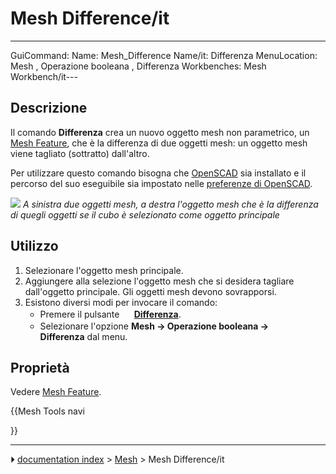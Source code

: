 # Mesh Difference/it
---
 GuiCommand:
   Name: Mesh_Difference
   Name/it: Differenza
   MenuLocation: Mesh , Operazione booleana , Differenza
   Workbenches: Mesh Workbench/it---



## Descrizione

Il comando **Differenza** crea un nuovo oggetto mesh non parametrico, un [Mesh Feature](Mesh_Feature/it.md), che è la differenza di due oggetti mesh: un oggetto mesh viene tagliato (sottratto) dall\'altro.

Per utilizzare questo comando bisogna che [OpenSCAD](http://www.openscad.org/) sia installato e il percorso del suo eseguibile sia impostato nelle [preferenze di OpenSCAD](OpenSCAD_Preferences/it.md).

![](images/Mesh_Difference_example.png ) 
*A sinistra due oggetti mesh, a destra l'oggetto mesh che è la differenza di quegli oggetti se il cubo è selezionato come oggetto principale*



## Utilizzo

1.  Selezionare l\'oggetto mesh principale.
2.  Aggiungere alla selezione l\'oggetto mesh che si desidera tagliare dall\'oggetto principale. Gli oggetti mesh devono sovrapporsi.
3.  Esistono diversi modi per invocare il comando:
    -   Premere il pulsante **<img src="images/Mesh_Difference.svg" width=16px> [ Differenza](Mesh_Difference/it.md)**.
    -   Selezionare l\'opzione **Mesh → Operazione booleana → <img src="images/Mesh_Difference.svg" width=16px> Differenza** dal menu.



## Proprietà

Vedere [Mesh Feature](Mesh_Feature/it.md).





{{Mesh Tools navi

}}



---
⏵ [documentation index](../README.md) > [Mesh](Mesh_Workbench.md) > Mesh Difference/it
